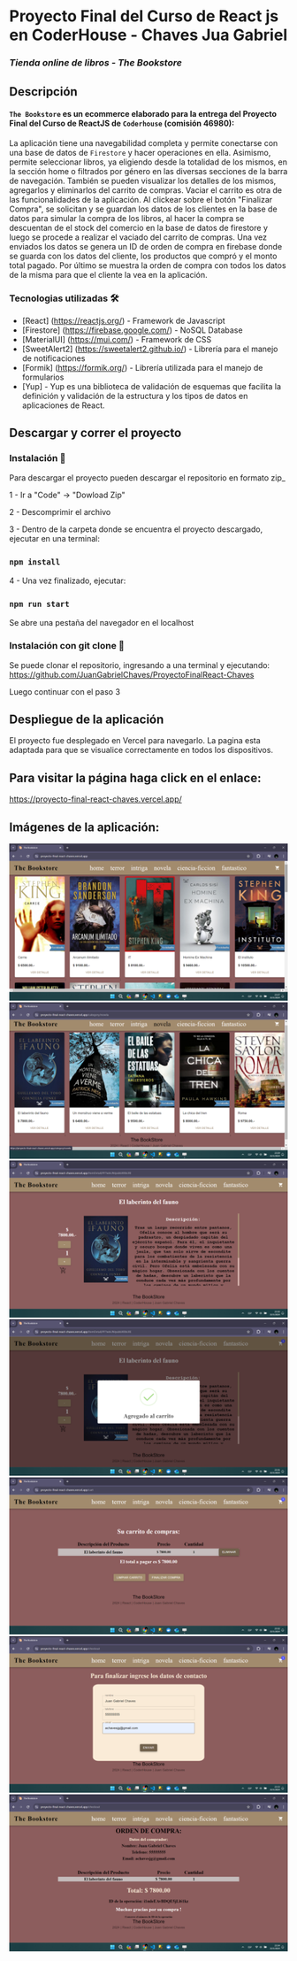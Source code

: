 <!-- @format -->

# Proyecto Final del Curso de React js en CoderHouse - Chaves Jua Gabriel

### _Tienda online de libros - The Bookstore_

## Descripción

#### `The Bookstore` es un ecommerce elaborado para la entrega del Proyecto Final del Curso de ReactJS de `Coderhouse` (comisión 46980):

La aplicación tiene una navegabilidad completa y permite conectarse con una base de datos de `Firestore` y hacer operaciones en ella.
Asimismo, permite seleccionar libros, ya eligiendo desde la totalidad de los mismos, en la sección home o filtrados por género en las diversas secciones de la barra de navegación. También se pueden visualizar los detalles de los mismos, agregarlos y eliminarlos del carrito de compras. Vaciar el carrito es otra de las funcionalidades de la aplicación. Al clickear sobre el botón "Finalizar Compra", se solicitan y se guardan los datos de los clientes en la base de datos para simular la compra de los libros, al hacer la compra se descuentan de el stock del comercio en la base de datos de firestore y luego se procede a realizar el vaciado del carrito de compras. Una vez enviados los datos se genera un ID de orden de compra en firebase donde se guarda con los datos del cliente, los productos que compró y el monto total pagado. Por último se muestra la orden de compra con todos los datos de la misma para que el cliente la vea en la aplicación.

### Tecnologias utilizadas 🛠️

-   [React] (https://reactjs.org/) - Framework de Javascript
-   [Firestore] (https://firebase.google.com/) - NoSQL Database
-   [MaterialUI] (https://mui.com/) - Framework de CSS
-   [SweetAlert2] (https://sweetalert2.github.io/) - Librería para el manejo de notificaciones
-   [Formik] (https://formik.org/) - Librería utilizada para el manejo de formularios
-   [Yup] - Yup es una biblioteca de validación de esquemas que facilita la definición y validación de la estructura y los tipos de datos en aplicaciones de React.

## Descargar y correr el proyecto

### Instalación 🔧

Para descargar el proyecto pueden descargar el repositorio en formato zip\_

1 - Ir a "Code" -> "Dowload Zip"

2 - Descomprimir el archivo

3 - Dentro de la carpeta donde se encuentra el proyecto descargado, ejecutar en una terminal:

### `npm install`

4 - Una vez finalizado, ejecutar:

### `npm run start`

Se abre una pestaña del navegador en el localhost

### Instalación con git clone 🔧

Se puede clonar el repositorio, ingresando a una terminal y ejecutando: https://github.com/JuanGabrielChaves/ProyectoFinalReact-Chaves

Luego continuar con el paso 3

## Despliegue de la aplicación

El proyecto fue desplegado en Vercel para navegarlo.
La pagina esta adaptada para que se visualice correctamente en todos los dispositivos.

## Para visitar la página haga click en el enlace:

https://proyecto-final-react-chaves.vercel.app/

## Imágenes de la aplicación:

![Alt text](./public/CapturaDelHome.png "Home")
![Alt text](./public/CapturaFiltrosPorGenero.png "Productos Filtrados por Genero")
![Alt text](./public/CapturaDescripcionProducto.png "Descripción del Producto")
![Alt text](./public/CapturaAgregadoAlCarrito.png "Agregado al Carrito de Compras")
![Alt text](./public/CapturaCarrito.png "Carrito de Compras")
![Alt text](./public/CapturaDatosComprador.png "Envio de datos del Comprador")
![Alt text](./public/CapturaOrdenCompra.png "Orden de Compra")
